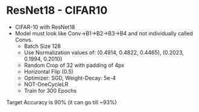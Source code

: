 ResNet18 - CIFAR10
===================

* CIFAR-10 with ResNet18
* Model must look like Conv->B1->B2->B3->B4 and not individually called Convs. 
  *  Batch Size 128
  *  Use Normalization values of: (0.4914, 0.4822, 0.4465), (0.2023, 0.1994, 0.2010)
  *  Random Crop of 32 with padding of 4px
  *  Horizontal Flip (0.5)
  *  Optimizer: SGD, Weight-Decay: 5e-4
  *  NOT-OneCycleLR
  *  Train for 300 Epochs

Target Accuracy is 90% (it can go till ~93%)
